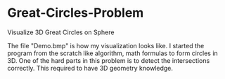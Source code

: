 # Great-Circles-Problem
Visualize 3D Great Circles on Sphere

The file "Demo.bmp" is how my visualization looks like. I started the program from the scratch like algorithm, math formulas to form circles in 3D.
One of the hard parts in this problem is to detect the intersections correctly. This required to have 3D geometry knowledge.
